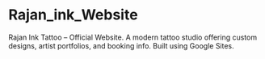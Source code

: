 # Rajan_ink_Website
Rajan Ink Tattoo – Official Website. A modern tattoo studio offering custom designs, artist portfolios, and booking info. Built using Google Sites.
